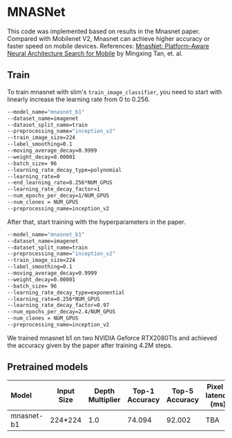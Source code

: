 # MNASNet
This code was implemented based on results in the Mnasnet paper.
Compared with Mobilenet V2, Mnasnet can achieve higher accuracy or faster speed on mobile devices.
References: [MnasNet: Platform-Aware Neural Architecture Search for Mobile](https://arxiv.org/pdf/1807.11626.pdf) by Mingxing Tan, et. al.

## Train
To train mnasnet with slim's `train_image_classifier`, you need to start with linearly increase the learning rate from 0 to 0.256.

```bash
--model_name="mnasnet_b1"
--dataset_name=imagenet
--dataset_split_name=train
--preprocessing_name="inception_v2"
--train_image_size=224
--label_smoothing=0.1
--moving_average_decay=0.9999
--weight_decay=0.00001
--batch_size= 96
--learning_rate_decay_type=polynomial
--learning_rate=0
--end_learning_rate=0.256*NUM_GPUS
--learning_rate_decay_factor=1
--num_epochs_per_decay=1/NUM_GPUS
--num_clones = NUM_GPUS
--preprocessing_name=inception_v2
```

After that, start training with the hyperparameters in the paper.

```bash
--model_name="mnasnet_b1"
--dataset_name=imagenet
--dataset_split_name=train
--preprocessing_name="inception_v2"
--train_image_size=224
--label_smoothing=0.1
--moving_average_decay=0.9999
--weight_decay=0.00001
--batch_size= 96
--learning_rate_decay_type=exponential
--learning_rate=0.256*NUM_GPUS
--learning_rate_decay_factor=0.97
--num_epochs_per_decay=2.4/NUM_GPUS
--num_clones = NUM_GPUS
--preprocessing_name=inception_v2
```

We trained mnasnet b1 on two NVIDIA Geforce RTX2080TIs and achieved the accuracy given by the paper after training 4.2M steps.

## Pretrained models
| Model | Input Size | Depth Multiplier | Top-1 Accuracy | Top-5 Accuracy | Pixel 1 latency (ms) | DownLoad Link |
| :---- | ---------- | ---------------- | -------------- | -------------- | -------------------- | ------------- |
| mnasnet-b1| 224*224 | 1.0 | 74.094 | 92.002 | TBA | [mnasnet_b1_1.0_224.tar](https://drive.google.com/open?id=1A04CaDk6WhXCwZ1ivkLQxE1YhPV1WYcz)


